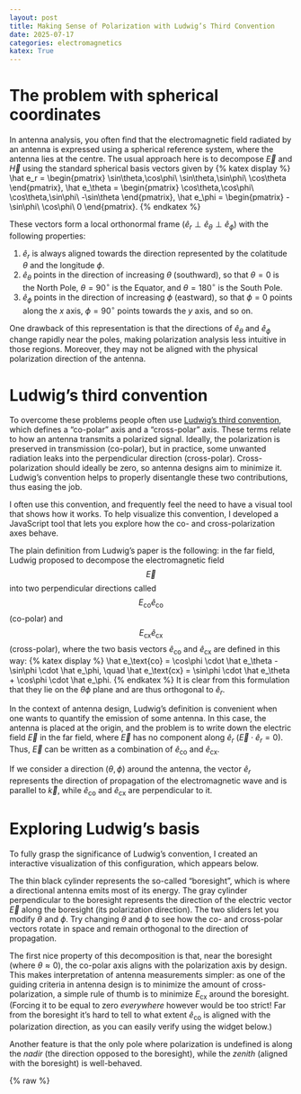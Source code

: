```yaml
---
layout: post
title: Making Sense of Polarization with Ludwig’s Third Convention
date: 2025-07-17
categories: electromagnetics
katex: True
---
```


# The problem with spherical coordinates

In antenna analysis, you often find that the electromagnetic field radiated by an antenna is expressed using a spherical reference system, where the antenna lies at the centre. The usual approach here is to decompose $\vec E$ and $\vec H$ using the standard spherical basis vectors given by
{% katex display %}
\hat e_r = \begin{pmatrix}
\sin\theta\,\cos\phi\\
\sin\theta\,\sin\phi\\
\cos\theta
\end{pmatrix},
\hat e_\theta = \begin{pmatrix}
\cos\theta\,\cos\phi\\
\cos\theta\,\sin\phi\\
-\sin\theta
\end{pmatrix},
\hat e_\phi = \begin{pmatrix}
-\sin\phi\\
\cos\phi\\
0
\end{pmatrix}.
{% endkatex %}

These vectors form a local orthonormal frame ($\hat e_r \perp \hat e_\theta \perp \hat e_\phi$) with the following properties:

1. $\hat e_r$ is always aligned towards the direction represented by the colatitude $\theta$ and the longitude $\phi$.
2. $\hat e_\theta$ points in the direction of increasing $\theta$ (southward), so that $\theta = 0$ is the North Pole, $\theta = 90^\circ$ is the Equator, and $\theta = 180^\circ$ is the South Pole.
3. $\hat e_\phi$ points in the direction of increasing $\phi$ (eastward), so that $\phi = 0$ points along the $x$ axis, $\phi = 90^\circ$ points towards the $y$ axis, and so on.

One drawback of this representation is that the directions of $\hat e_\theta$ and $\hat e_\phi$ change rapidly near the poles, making polarization analysis less intuitive in those regions. Moreover, they may not be aligned with the physical polarization direction of the antenna.

# Ludwig’s third convention

To overcome these problems people often use [Ludwig’s third convention](https://ieeexplore.ieee.org/document/1140406), which defines a “co-polar” axis and a “cross-polar” axis. These terms relate to how an antenna transmits a polarized signal. Ideally, the polarization is preserved in transmission (co-polar), but in practice, some unwanted radiation leaks into the perpendicular direction (cross-polar). Cross-polarization should ideally be zero, so antenna designs aim to minimize it. Ludwig’s convention helps to properly disentangle these two contributions, thus easing the job.

I often use this convention, and frequently feel the need to have a visual tool that shows how it works. To help visualize this convention, I developed a JavaScript tool that lets you explore how the co- and cross-polarization axes behave.

The plain definition from Ludwig’s paper is the following: in the far field, Ludwig proposed to decompose the electromagnetic field $$\vec E$$ into two perpendicular directions called $$E_\text{co} \hat e_\text{co}$$ (co-polar) and $$E_\text{cx} \hat e_\text{cx}$$ (cross-polar), where the two basis vectors $\hat e_\text{co}$ and $\hat e_\text{cx}$ are defined in this way:
{% katex display %}
\hat e_\text{co} = \cos\phi \cdot \hat e_\theta - \sin\phi \cdot \hat e_\phi, \quad
\hat e_\text{cx} = \sin\phi \cdot \hat e_\theta + \cos\phi \cdot \hat e_\phi.
{% endkatex %}
It is clear from this formulation that they lie on the $\theta\phi$ plane and are thus orthogonal to $\hat e_r$.

In the context of antenna design, Ludwig’s definition is convenient when one wants to quantify the emission of some antenna. In this case, the antenna is placed at the origin, and the problem is to write down the electric field $\vec E$ in the far field, where $\vec E$ has no component along $\hat e_r$ ($\vec E \cdot \hat e_r = 0$). Thus, $\vec E$ can be written as a combination of $\hat e_\text{co}$ and $\hat e_\text{cx}$.

If we consider a direction $(\theta, \phi)$ around the antenna, the vector $\hat e_r$ represents the direction of propagation of the electromagnetic wave and is parallel to $\vec k$, while $\hat e_\text{co}$ and $\hat e_\text{cx}$ are perpendicular to it.


# Exploring Ludwig’s basis

To fully grasp the significance of Ludwig’s convention, I created an interactive visualization of this configuration, which appears below.

The thin black cylinder represents the so-called “boresight”, which is where a directional antenna emits most of its energy. The gray cylinder perpendicular to the boresight represents the direction of the electric vector $\vec E$ along the boresight (its polarization direction). The two sliders let you modify $\theta$ and $\phi$. Try changing $\theta$ and $\phi$ to see how the co- and cross-polar vectors rotate in space and remain orthogonal to the direction of propagation.

The first nice property of this decomposition is that, near the boresight (where $\theta \approx 0$), the co-polar axis aligns with the polarization axis by design. This makes interpretation of antenna measurements simpler: as one of the guiding criteria in antenna design is to minimize the amount of cross-polarization, a simple rule of thumb is to minimize $E_\text{cx}$ around the boresight. (Forcing it to be equal to zero *everywhere* however would be too strict! Far from the boresight it’s hard to tell to what extent $\hat e_\text{co}$ is aligned with the polarization direction, as you can easily verify using the widget below.)

Another feature is that the only pole where polarization is undefined is along the *nadir* (the direction opposed to the boresight), while the *zenith* (aligned with the boresight) is well-behaved.

{% raw %}
<style>
.slider-row {
  display: flex;
  align-items: center;
  gap: 0.5em;
  margin-bottom: 0.5em;
}

.slider-row label {
  min-width: 110px;
}

.value-display {
  display: inline-block;
  width: 3ch; /* enough space for 3 digits (e.g., "180") */
  text-align: right;
}
</style>

<div id="viewer" style="width: 100%; height: 100vh; position: relative;"></div>

<script type="module">
  import { initLudwigViewer } from '/js/ludwig.js';
  initLudwigViewer('viewer');
</script>
{% endraw %}

# Conclusions

Ludwig’s third convention offers a practical way for analyzing antenna polarization in the far field, as it prevents a singularity along the boresight direction and provides a natural way to think of “co-polar” and “cross-polar” directions. These are some of the reasons why it is widely used in antenna pattern measurements and satellite communications.

# Appendix

I found useful to rewrite $\hat e_\text{co}$ and $\hat e_\text{cx}$ in terms of the three vectors $\hat e_x$, $\hat e_y$, and $\hat e_z$, as I needed these formulae to implement the JavaScript widget above. Here are the full expressions for your convenience:

{% katex display %}
\hat e_\text{co} = \begin{pmatrix}
\cos\theta\cos^2\phi + \sin^2\phi\\
(\cos\theta - 1)\cos\phi\sin\phi\\
-\sin\theta\cos\phi
\end{pmatrix},
\hat e_\text{cx} = \begin{pmatrix}
(cos\theta - 1)\cos\phi\sin\phi\\
\cos^2\phi + \sin^2\phi\cos\theta\\
-\sin\theta\sin\phi
\end{pmatrix}.
{% endkatex %}
